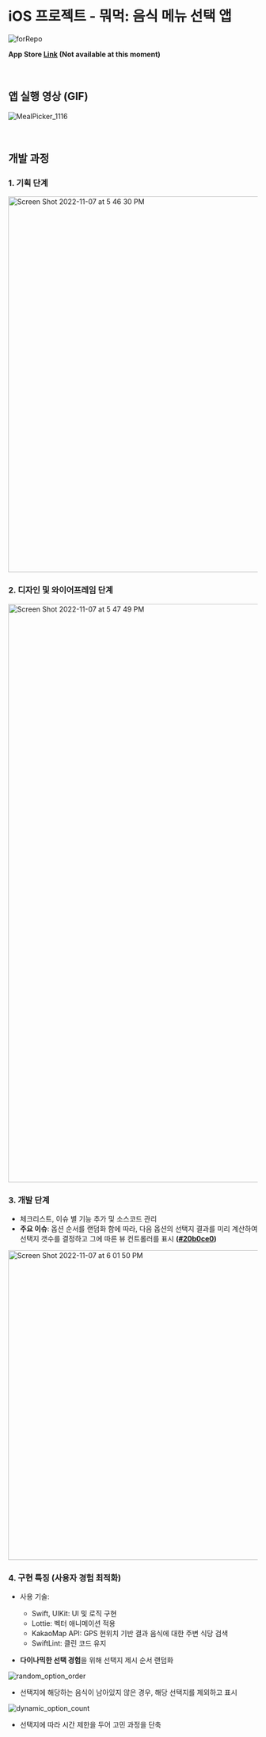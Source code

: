# iOS 프로젝트 - 뭐먹: 음식 메뉴 선택 앱

![forRepo](https://user-images.githubusercontent.com/30224335/205224523-79e485e2-4e39-4592-95a3-dcd7d5dfb66d.png)

**App Store [Link](https://apps.apple.com/kr/app/id1665835076) (Not available at this moment)**

<br>


## 앱 실행 영상 (GIF)
![MealPicker_1116](https://user-images.githubusercontent.com/30224335/202123068-454aff84-e0e5-4536-8ec3-f5105b8e075c.gif)

<br>

## 개발 과정

### 1. 기획 단계
<img width="757" alt="Screen Shot 2022-11-07 at 5 46 30 PM" src="https://user-images.githubusercontent.com/30224335/200274217-4ea1cf52-3826-445c-8f84-45347604b255.png">

### 2. 디자인 및 와이어프레임 단계
<img width="1165" alt="Screen Shot 2022-11-07 at 5 47 49 PM" src="https://user-images.githubusercontent.com/30224335/200274242-67120b12-d9a2-448b-8a1c-b0b7a5d15ee2.png">

### 3. 개발 단계
- 체크리스트, 이슈 별 기능 추가 및 소스코드 관리
- **주요 이슈**: 옵션 순서를 랜덤화 함에 따라, 다음 옵션의 선택지 결과를 미리 계산하여 선택지 갯수를 결정하고 그에 따른 뷰 컨트롤러를 표시 **([#20b0ce0](https://github.com/beomwookang/iOS_MealPicker/commit/20b0ce0ff70c84f90e321b2acdb46f93f1efd84c))**
<img width="624" alt="Screen Shot 2022-11-07 at 6 01 50 PM" src="https://user-images.githubusercontent.com/30224335/200274280-a97af3e2-5044-4416-af18-aeb7e1c76fd2.png">

### 4. 구현 특징 (사용자 경험 최적화)

- 사용 기술: 
  - Swift, UIKit: UI 및 로직 구현
  - Lottie: 벡터 애니메이션 적용
  - KakaoMap API: GPS 현위치 기반 결과 음식에 대한 주변 식당 검색
  - SwiftLint: 클린 코드 유지

- **다이나믹한 선택 경험**을 위해 선택지 제시 순서 랜덤화

![random_option_order](https://user-images.githubusercontent.com/30224335/200274322-7b9bb87f-55f0-4a54-8420-7b6559207e3d.jpg)

- 선택지에 해당하는 음식이 남아있지 않은 경우, 해당 선택지를 제외하고 표시

![dynamic_option_count](https://user-images.githubusercontent.com/30224335/200274342-dd655c2e-d075-4d58-9e14-6d0f3e2d569c.jpg)

- 선택지에 따라 시간 제한을 두어 고민 과정을 단축 
